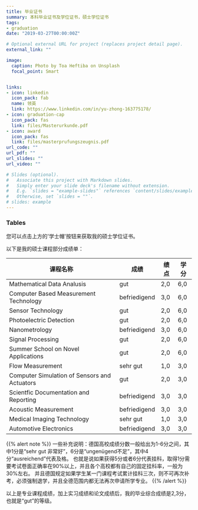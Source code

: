 ```yaml
---
title: 毕业证书
summary: 本科毕业证书及学位证书，硕士学位证书
tags:
- graduation
date: "2019-03-27T00:00:00Z"

# Optional external URL for project (replaces project detail page).
external_link: ""

image:
  caption: Photo by Toa Heftiba on Unsplash
  focal_point: Smart


links:
- icon: linkedin
  icon_pack: fab
  name: 领英
  link: https://www.linkedin.com/in/yu-zhong-163775178/
- icon: graduation-cap
  icon_pack: fas
  link: files/Masterurkunde.pdf
- icon: award
  icon_pack: fas
  link: files/masterprufungszeugnis.pdf
url_code: ""
url_pdf: ""
url_slides: ""
url_video: ""

# Slides (optional).
#   Associate this project with Markdown slides.
#   Simply enter your slide deck's filename without extension.
#   E.g. `slides = "example-slides"` references `content/slides/example-slides.md`.
#   Otherwise, set `slides = ""`.
# slides: example
---
```



### Tables

您可以点击上方的'学士帽'按钮来获取我的硕士学位证书。

以下是我的硕士课程部分成绩单：

|  课程名称  |  成绩  |  绩点  |  学分  |
| ------------- | ----------- | ------ | ------ |
| Mathematical Data Analusis  | gut | 2,0 | 6,0 |
| Computer Based Measurement Technology  | befriedigend | 3,0 | 6,0 |
| Sensor Technology | gut | 2,0 | 6,0 |
| Photoelectric Detection | gut | 2,0 | 6,0 |
| Nanometrology | befriedigend | 3,0 | 6,0 |
| Signal Processing | gut | 2,0 | 6,0 |
| Summer School on Novel Applications | gut | 2,0 | 6,0 |
| Flow Measurement | sehr gut | 1,0 | 3,0 |
| Computer Simulation of Sensors and Actuators | gut | 2,0 | 3,0 |
| Scientfic Documentation and Reporting | befriedigend | 3,0 | 3,0 |
| Acoustic Measurement | befriedigend | 3,0 | 3,0 |
| Medical Imaging Technology | sehr gut | 1,0 | 3,0 |
| Automotive Electronics | befriedigend | 3,0 | 3,0 |

{{% alert note %}}
一些补充说明：德国高校成绩分数一般给出为1-6分之间，其中1分是“sehr gut 非常好”，6分是“ungenügend不足”，其中4分“ausreichend”代表及格。
也就是说如果获得5分或者6分代表挂科，取得1分需要考试卷面正确率在90%以上，并且各个高校都有自己的固定挂科率，一般为30%左右。
并且德国规定如果学生某一门课程考试累计挂科三次，则不可再次补考，必须强制退学，并且全德范围内都无法再次申请所学专业。
{{% /alert %}}

以上是专业课程成绩，加上实习成绩和论文成绩后，我的毕业综合成绩是2,3分，也就是“gut”的等级。